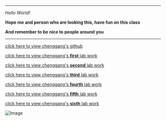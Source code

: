 ***
  *Hello World!*
  
  **Hope me and person who are looking this, have fun on this class**

  **And remember to be nice to people around you**
        
***
  [cilck here to view chenggang's github](https://github.com/chengsitu/cse15l-lab-reports)
  
  [cilck here to view chenggang's **first** lab work](https://chengsitu.github.io/cse15l-lab-reports/lab-report-1-week-0.html)
  
  [click here to view chenggang's **second** lab work](https://chengsitu.github.io/cse15l-lab-reports/lab-report-2-week-1.html)

  [click here to view chenggang's **third** lab work](https://chengsitu.github.io/cse15l-lab-reports/lab-report-3-week-3.html)

  [click here to view chenggang's **fourth** lab work](https://chengsitu.github.io/cse15l-lab-reports/lab-report-4-week-5.html)

  [click here to view chenggang's **fifth** lab work](https://chengsitu.github.io/cse15l-lab-reports/Lab-report-5/lab-report-5-week-7.html)

  [click here to view chenggang's **sixth** lab work](https://chengsitu.github.io/cse15l-lab-reports/lab-report-6-week-9.html)

  ![Image](https://tacanowblog.files.wordpress.com/2020/03/fun-emoji.jpg)
